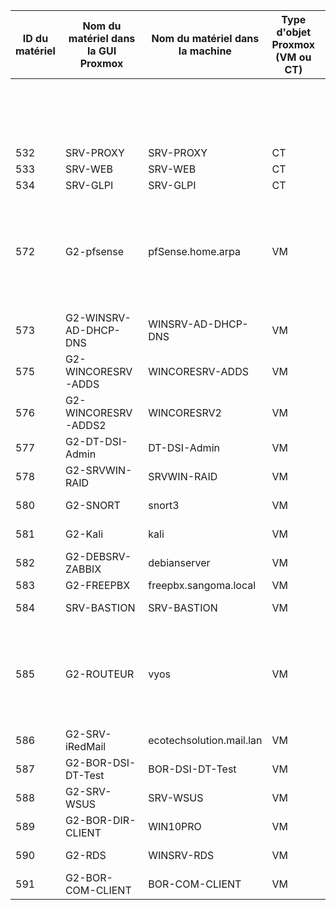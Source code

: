 | ID du matériel | Nom du matériel dans la GUI Proxmox | Nom du matériel dans la machine | Type d'objet Proxmox (VM ou CT) | OS                       | Fonction principal       | N° de carte réseau (vmbr) | Adresse IP, CIDR                                                                                                                      | Nombre de disques, et par disque : |                      |                     | RAM :                 |                                    |
|----------------|-------------------------------------|---------------------------------|---------------------------------|--------------------------|--------------------------|---------------------------|---------------------------------------------------------------------------------------------------------------------------------------|------------------------------------|----------------------|---------------------|-----------------------|------------------------------------|
|                |                                     |                                 |                                 |                          |                          |                           |                                                                                                                                       | Taille totale (en Go)              | Espace libre (en Go) | Espace libre (en %) | Taille totale (En Go) | Taille utilisée, en moyenne (en %) |
| 532            | SRV-PROXY                           | SRV-PROXY                       | CT                              | Debian 12                | Proxy web                | 210                       | 172.20.20.4/24                                                                                                                        | 8                                  | 6,8                  | 85                  | 2                     | 1,68                               |
| 533            | SRV-WEB                             | SRV-WEB                         | CT                              | Debian 12                | Serveur web              | 210                       | 172.20.20.3/24                                                                                                                        | 16                                 | 15                   | 93,75               | 2                     | 2,34                               |
| 534            | SRV-GLPI                            | SRV-GLPI                        | CT                              | Debian 12                | Supervision              | 210                       | 172.20.20.2/24                                                                                                                        | 10                                 | 6,2                  | 62                  | 0,512                 | 50                                 |
| 572            | G2-pfsense                          | pfSense.home.arpa               | VM                              | Debian 12                | Pare-feu                 | 2 ; 200 ; 210             | INTERFACE WAN : 192.168.1.3/24 (vmbr2)<br>INTERFACE LAN : 172.16.20.254/24 (vmbr200)<br>INTERFACE DMZ : 172.20.20.254/24 (vmr210)<br> | 10                                 | 7,7                  | 77                  | 2                     | 51                                 |
| 573            | G2-WINSRV-AD-DHCP-DNS               | WINSRV-AD-DHCP-DNS              | VM                              | Windows Server 2022      | Contrôleur de domaine    | 200                       | 172.16.20.3/24                                                                                                                        | 32                                 | 6,95                 | 21,7                | 4                     | 74                                 |
| 575            | G2-WINCORESRV-ADDS                  | WINCORESRV-ADDS                 | VM                              | Windows Server 2022 Core | Contrôleur de domaine    | 200                       | 172.16.20.5/24                                                                                                                        | 20                                 | 10                   | 50                  | 1                     | 46                                 |
| 576            | G2-WINCORESRV-ADDS2                 | WINCORESRV2                     | VM                              | Windows Server 2022 Core | Contrôleur de domaine    | 200                       | 172.16.20.6/24                                                                                                                        | 20                                 | 10,7                 | 53,5                | 2                     | 64                                 |
| 577            | G2-DT-DSI-Admin                     | DT-DSI-Admin                    | VM                              | Ubuntu.24.04.02.LTS      | Administration           | 200                       | 172.16.20.7/24                                                                                                                        | 25                                 | 2,5                  | 10                  | 4                     | 50                                 |
| 578            | G2-SRVWIN-RAID                      | SRVWIN-RAID                     | VM                              | Windows Server 2022      | Serveur de stockage      | 200                       | 172.16.20.22/24                                                                                                                       | 32(C) / 5(E)                       | 9,5(C) 5(E)          | 29,6(C) 5(E)        | 4                     | 57                                 |
| 580            | G2-SNORT                            | snort3                          | VM                              | Ubuntu.24.04.02.LTS      | Pentest défense          | 200                       | 172.16.20.8/24                                                                                                                        | 50                                 | 35                   | 70                  | 8                     | 87                                 |
| 581            | G2-Kali                             | kali                            | VM                              | Kali-Linux-2025          | Pentest attaque          | 200                       | 172.16.20.12/24                                                                                                                       | 100                                | 17                   | 17                  | 2                     | 55                                 |
| 582            | G2-DEBSRV-ZABBIX                    | debianserver                    | VM                              | Debian 12                | Supervision              | 200                       | 172.16.20.11/24                                                                                                                       | 10                                 | 5                    | 50                  | 2                     | 40                                 |
| 583            | G2-FREEPBX                          | freepbx.sangoma.local           | VM                              | Debian 12                | Serveur VOIP             | 200                       | 172.16.20.20/24                                                                                                                       | 32                                 | 26,5                 | 83                  | 4                     | 48                                 |
| 584            | SRV-BASTION                         | SRV-BASTION                     | VM                              | Debian 12                | Serveur Bastion          | 210                       | 172.20.20.7/24                                                                                                                        | 10                                 | 4,4                  | 44                  | 2                     | 36                                 |
| 585            | G2-ROUTEUR                          | vyos                            | VM                              | Vyos-1.5                 | Routage                  | 200 ; 220                 | INTERFACE SERVEUR : 172.16.20.253/24 (vmbr200)<br>INTERFACE LAN COM : 172.16.50.253/24 (vmbr220)                                      | 4                                  | 2,4                  | 60                  | 1                     | 37                                 |
| 586            | G2-SRV-iRedMail                     | ecotechsolution.mail.lan        | VM                              | Debian 12                | Serveur de messagerie    | 210                       | 172.20.20.7/24                                                                                                                        | 10                                 | 3,5                  | 35                  | 2                     | 25                                 |
| 587            | G2-BOR-DSI-DT-Test                  | BOR-DSI-DT-Test                 | VM                              | Windows 10 Pro           | Machine client DSI test  | 200                       | 172.16.20.25/24                                                                                                                       | 50                                 | 2,7                  | 5,4                 | 4                     | 80                                 |
| 588            | G2-SRV-WSUS                         | SRV-WSUS                        | VM                              | Windows Server 2022      | Serveur de mise à jour   | 200                       | 172.16.20.13/24                                                                                                                       | 32(C) / 25(E)                      | 7,4(C) 0(E)          | 23(C) 0(E)          | 4                     | 74                                 |
| 589            | G2-BOR-DIR-CLIENT                   | WIN10PRO                        | VM                              | Windows 10 Pro           | Machine client DIR test  | 200                       | 172.16.20.26/24                                                                                                                       | 50                                 | 17,6                 | 35                  | 4                     | 80                                 |
| 590            | G2-RDS                              | WINSRV-RDS                      | VM                              | Windows Server 2022      | Prise en main à distance | 200                       | 172.16.20.9/24                                                                                                                        | 32                                 | 17                   | 53                  | 4                     | 80                                 |
| 591            | G2-BOR-COM-CLIENT                   | BOR-COM-CLIENT                  | VM                              | Windows 10 Pro           | Client test routage      | 220                       | 172.16.50.5/24                                                                                                                        | 50                                 | 23,5                 | 47                  | 4                     | 80                                 |

